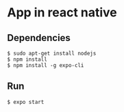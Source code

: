 # App in react native 

## Dependencies ##

```
$ sudo apt-get install nodejs
$ npm install 
$ npm install -g expo-cli
```

## Run ##

```
$ expo start
```